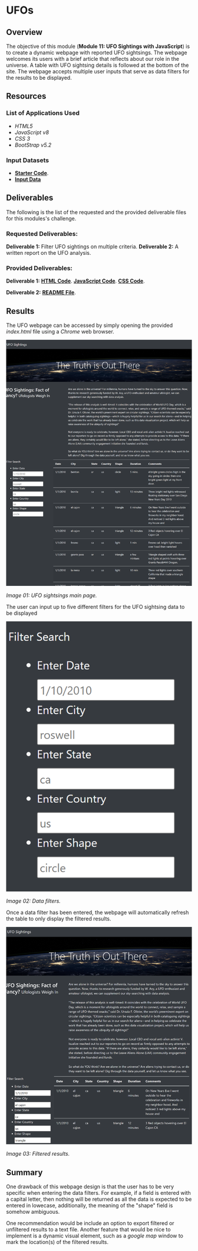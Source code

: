# UFOs

## Overview

The objective of this module (**Module 11: UFO Sightings with JavaScript**) is to create a dynamic webpage with reported UFO sightsings. The webpage welcomes its users with a brief article that reflects about our role in the universe. A table with UFO sightsing details is followed at the bottom of the site. The webpage accepts multiple user inputs that serve as data filters for the results to be displayed.

## Resources

### List of Applications Used

* *HTML5*
* *JavaScript v8*
* *CSS 3*
* *BootStrap v5.2*

### Input Datasets

* **[Starter Code](https://2u-data-curriculum-team.s3.amazonaws.com/dataviz-online/module_11/ufo_starterCode.js)**.
* **[Input Data](https://2u-data-curriculum-team.s3.amazonaws.com/dataviz-online/module_11/data.js)**

## Deliverables

The following is the list of the requested and the provided deliverable files for this modules's challenge.

### Requested Deliverables:

**Deliverable 1:** Filter UFO sightings on multiple criteria.
**Deliverable 2:** A written report on the UFO analysis.

### Provided Deliverables:

**Deliverable 1:**
**[HTML Code](./index.html)**.
**[JavaScript Code](./static/js/app.js)**.
**[CSS Code](./static/css/style.css)**.

**Deliverable 2:**
**[README File](./README.md)**.

## Results

The UFO webpage can be accessed by simply opening the provided *index.html* file using a *Chrome* web browser.

![Image 01](./Resources/WebPage_Main.png)

*Image 01: UFO sightsings main page.*

The user can input up to five different filters for the UFO sightsing data to be displayed

![Image 02](./Resources/WebPage_Filters.png)

*Image 02: Data filters.*

Once a data filter has been entered, the webpage will automatically refresh the table to only display the filtered results.

![Image 03](./Resources/WebPage_Filtered.png)

*Image 03: Filtered results.*

## Summary

One drawback of this webpage design is that the user has to be very specific when entering the data filters. For example, if a field is entered with a capital letter, then nothing will be returned as all the data is expected to be entered in lowecase, additionally, the meaning of the "shape" field is somehow ambiguous.

One recommendation would be include an option to export filtered or unfiltered results to a text file. Another feature that would be nice to implement is a dynamic visual element, such as a *google map* window to mark the location(s) of the filtered results.